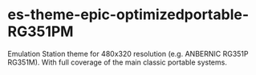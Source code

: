 # es-theme-epic-optimizedportable-RG351PM
Emulation Station theme for 480x320 resolution (e.g. ANBERNIC RG351P RG351M). With full coverage of the main classic portable systems.

